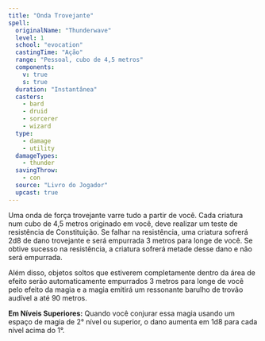 ```yaml
---
title: "Onda Trovejante"
spell:
  originalName: "Thunderwave"
  level: 1
  school: "evocation"
  castingTime: "Ação"
  range: "Pessoal, cubo de 4,5 metros"
  components:
    v: true
    s: true
  duration: "Instantânea"
  casters:
    - bard
    - druid
    - sorcerer
    - wizard
  type:
    - damage
    - utility
  damageTypes:
    - thunder
  savingThrow:
    - con
  source: "Livro do Jogador"
  upcast: true
---
```


Uma onda de força trovejante varre tudo a partir de você. Cada criatura num cubo de 4,5 metros originado em você, deve realizar um teste de resistência de Constituição. Se falhar na resistência, uma criatura sofrerá 2d8 de dano trovejante e será empurrada 3 metros para longe de você. Se obtive sucesso na resistência, a criatura sofrerá metade desse dano e não será empurrada.

Além disso, objetos soltos que estiverem completamente dentro da área de efeito serão automaticamente empurrados 3 metros para longe de você pelo efeito da magia e a magia emitirá um ressonante barulho de trovão audível a até 90 metros.

**Em Níveis Superiores:** Quando você conjurar essa magia usando um espaço de magia de 2° nível ou superior, o dano aumenta em 1d8 para cada nível acima do 1°.
